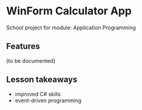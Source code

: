 # WinForm Calculator App
School project for module: Application Programming

## Features
(to be documented)

## Lesson takeaways
- improved C# skills
- event-driven programming

